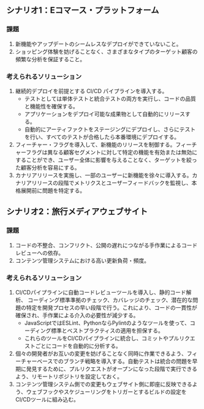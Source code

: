 ## シナリオ1：Eコマース・プラットフォーム

### 課題
1. 新機能やアップデートのシームレスなデプロイができていないこと。
2. ショッピング体験を妨げることなく、さまざまなタイプのターゲット顧客の頻繁な分析を保証すること。

### 考えられるソリューション

1. 継続的デプロイを前提とする CI/CD パイプラインを導入する。
   - テストとしては単体テストと統合テストの両方を実行し、コードの品質と機能性を確保する。
   - アプリケーションをデプロイ可能な成果物として自動的にリリースする。
   - 自動的にアーティファクトをステージングにデプロイし、さらにテストを行い、すべてのテストが合格したら本番環境にデプロイする。
2. フィーチャー・フラグを導入して、新機能のリリースを制御する。フィーチャーフラグは異なる顧客セグメントに対して特定の機能を有効または無効にすることができ、ユーザー全体に影響を与えることなく、ターゲットを絞った顧客分析を容易にする。
3. カナリアリリースを実施し、一部のユーザーに新機能を徐々に導入する。カナリアリリースの段階でメトリクスとユーザーフィードバックを監視し、本格展開前に問題を特定する。


## シナリオ2：旅行メディアウェブサイト

### 課題
1. コードの不整合、コンフリクト、公開の遅れにつながる手作業によるコードレビューへの依存。
2. コンテンツ管理システムにおける高い更新負荷・頻度。

### 考えられるソリューション

1. CI/CDパイプラインに自動コードレビューツールを導入し、静的コード解析、 コーディング標準準拠のチェック、カバレッジのチェック、潜在的な問題の特定を開発プロセスの早い段階で行う。これにより、コードの一貫性が確保され、手作業による介入の必要性が減少する。
   - JavaScriptではESLint、PythonならPylintのようなツールを使って、コーディング標準とベストプラクティスの適用を担保する。
   - これらのツールをCI/CDパイプラインに統合し、コミットやプルリクエストごとにコードを自動的に分析する。
2. 個々の開発者がお互いの変更を妨げることなく同時に作業できるよう、フィーチャーベースでのブランチ戦略を導入する。自動テストは統合の問題を早期に発見するために、プルリクエストがオープンになった段階で実行できるよう、リモートリポジトリを設定しておく。
3. コンテンツ管理システム側での変更もウェブサイト側に即座に反映できるよう、ウェブフックやスケジューリングをトリガーとするビルドの設定をCI/CDツールに組み込む。
